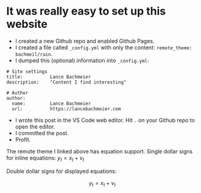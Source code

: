 # It was really easy to set up this website

- I created a new Github repo and enabled Github Pages.
- I created a file called `_config.yml` with only the content: `remote_theme: bachmeil/rain`.
- I dumped this (optional) information into `_config.yml`:
    
```
# Site settings
title:          Lance Bachmeier
description:    "Content I find interesting"

# Author
author:
  name:         Lance Bachmeier
  url:          https://lancebachmeier.com
```

- I wrote this post in the VS Code web editor. Hit `.` on your Github repo to open the editor.
- I committed the post.
- Profit.

The remote theme I linked above has equation support. Single dollar signs for inline equations: $y_{t} = x_{t} + \nu_{t}$

Double dollar signs for displayed equations:

$$y_{t} = x_{t} + \nu_{t}$$

